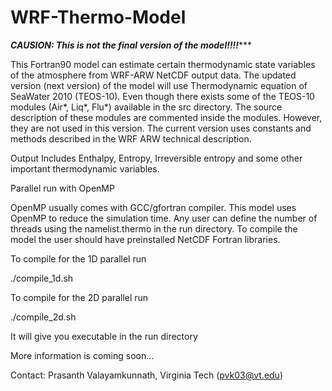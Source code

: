 # WRF-Thermo-Model

***********CAUSION: This is not the final version of the model!!!!**************

This Fortran90 model can estimate certain thermodynamic state variables of the atmosphere from WRF-ARW NetCDF output data. The updated version (next version) of the model will use Thermodynamic 
equation of SeaWater 2010 (TEOS-10). Even though there exists some of the TEOS-10 modules (Air*, Liq*, Flu*) 
available in the src directory. The source description of these modules are commented inside 
the modules. However, they are not used in this version. The current version uses constants and methods described in the WRF ARW technical description.

Output Includes
    Enthalpy, Entropy, Irreversible entropy and some other important thermodynamic variables.


Parallel run with OpenMP

OpenMP usually comes with GCC/gfortran compiler. This model uses OpenMP to reduce the simulation time. 
Any user can define the number of threads using the namelist.thermo in the run directory. To compile the model the user should have preinstalled NetCDF Fortran libraries. 

To compile for the 1D parallel run

./compile_1d.sh

To compile for the 2D parallel run

./compile_2d.sh

It will give you executable in the run directory

More information is coming soon...

Contact: Prasanth Valayamkunnath, Virginia Tech (pvk03@vt.edu)
